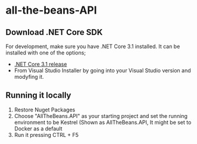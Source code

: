 # all-the-beans-API

## Download .NET Core SDK
For development, make sure you have .NET Core 3.1 installed. It can be installed with one of the options;
* [.NET Core 3.1 release](https://github.com/dotnet/core/blob/master/release-notes/3.1/README.md)
* From Visual Studio Installer by going into your Visual Studio version and modyfing it.

## Running it locally
1. Restore Nuget Packages
2. Choose "AllTheBeans.API" as your starting project and set the running environment to be Kestrel (Shown as AllTheBeans.API, It might be set to Docker as a default
3. Run it pressing CTRL + F5
